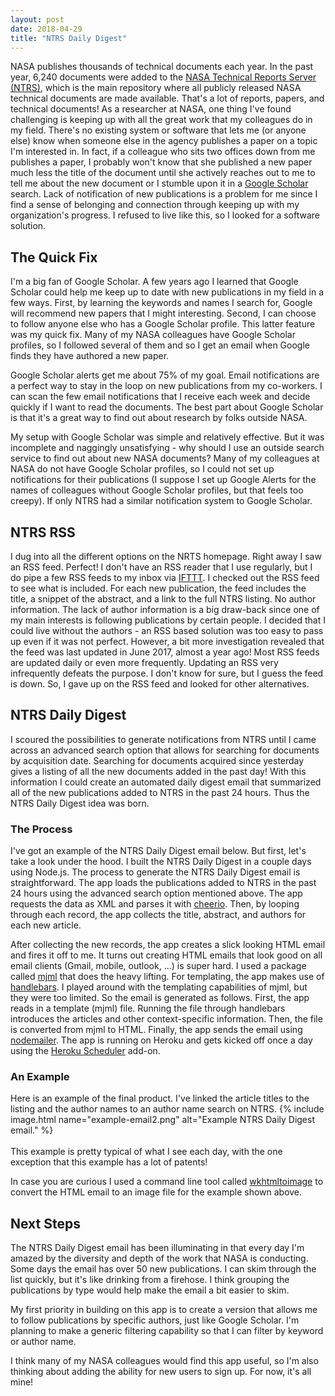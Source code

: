 ```yaml
---
layout: post
date: 2018-04-29
title: "NTRS Daily Digest"
---
```


<!--excerpt.start-->
NASA publishes thousands of technical documents each year. In the past year, 6,240 documents were added to the [NASA Technical Reports Server (NTRS)](https://ntrs.nasa.gov/), which is the main repository where all publicly released NASA technical documents are made available. That's a lot of reports, papers, and technical documents! As a researcher at NASA, one thing I've found challenging is keeping up with all the great work that my colleagues do in my field. There's no existing system or software that lets me (or anyone else) know when someone else in the agency publishes a paper on a topic I'm interested in.<!--excerpt.end--> In fact, if a colleague who sits two offices down from me publishes a paper, I probably won't know that she published a new paper much less the title of the document until she actively reaches out to me to tell me about the new document or I stumble upon it in a [Google Scholar](https://scholar.google.com/) search. Lack of notification of new publications is a problem for me since I find a sense of belonging and connection through keeping up with my organization's progress. I refused to live like this, so I looked for a software solution.

## The Quick Fix
I'm a big fan of Google Scholar. A few years ago I learned that Google Scholar could help me keep up to date with new publications in my field in a few ways. First, by learning the keywords and names I search for, Google will recommend new papers that I might interesting. Second, I can choose to follow anyone else who has a Google Scholar profile. This latter feature was my quick fix. Many of my NASA colleagues have Google Scholar profiles, so I followed several of them and so I get an email when Google finds they have authored a new paper.

Google Scholar alerts get me about 75% of my goal. Email notifications are a perfect way to stay in the loop on new publications from my co-workers. I can scan the few email notifications that I receive each week and decide quickly if I want to read the documents. The best part about Google Scholar is that it's a great way to find out about research by folks outside NASA.

My setup with Google Scholar was simple and relatively effective. But it was incomplete and naggingly unsatisfying - why should I use an outside search service to find out about new NASA documents? Many of my colleagues at NASA do not have Google Scholar profiles, so I could not set up notifications for their publications (I suppose I set up Google Alerts for the names of colleagues without Google Scholar profiles, but that feels too creepy). If only NTRS had a similar notification system to Google Scholar.

## NTRS RSS
I dug into all the different options on the NRTS homepage. Right away I saw an RSS feed. Perfect! I don't have an RSS reader that I use regularly, but I do pipe a few RSS feeds to my inbox via [IFTTT](https://ifttt.com/applets/147561p-rss-feed-to-email). I checked out the RSS feed to see what is included. For each new publication, the feed includes the title, a snippet of the abstract, and a link to the full NTRS listing. No author information. The lack of author information is a big draw-back since one of my main interests is following publications by certain people. I decided that I could live without the authors - an RSS based solution was too easy to pass up even if it was not perfect. However, a bit more investigation revealed that the feed was last updated in June 2017, almost a year ago! Most RSS feeds are updated daily or even more frequently. Updating an RSS very infrequently defeats the purpose. I don't know for sure, but I guess the feed is down. So, I gave up on the RSS feed and looked for other alternatives.

## NTRS Daily Digest
I scoured the possibilities to generate notifications from NTRS until I came across an advanced search option that allows for searching for documents by acquisition date. Searching for documents acquired since yesterday gives a listing of all the new documents added in the past day! With this information I could create an automated daily digest email that summarized all of the new publications added to NTRS in the past 24 hours. Thus the NTRS Daily Digest idea was born.

### The Process
I've got an example of the NTRS Daily Digest email below. But first, let's take a look under the hood. I built the NTRS Daily Digest in a couple days using Node.js. The process to generate the NTRS Daily Digest email is straightforward. The app loads the publications added to NTRS in the past 24 hours using the advanced search option mentioned above. The app requests the data as XML and parses it with [cheerio](https://github.com/cheeriojs/cheerio). Then, by looping through each record, the app collects the title, abstract, and authors for each new article.

After collecting the new records, the app creates a slick looking HTML email and fires it off to me. It turns out creating HTML emails that look good on all email clients (Gmail, mobile, outlook, ...) is super hard. I used a package called [mjml](https://mjml.io/) that does the heavy lifting. For templating, the app makes use of [handlebars](http://handlebarsjs.com/). I played around with the templating capabilities of mjml, but they were too limited. So the email is generated as follows. First, the app reads in a template (mjml) file. Running the file through handlebars introduces the articles and other context-specific information. Then, the file is converted from mjml to HTML. Finally, the app sends the email using [nodemailer](https://nodemailer.com/about/). The app is running on Heroku and gets kicked off once a day using the [Heroku Scheduler](https://devcenter.heroku.com/articles/scheduler) add-on.

### An Example
Here is an example of the final product. I've linked the article titles to the listing and the author names to an author name search on NTRS.
{% include image.html name="example-email2.png" alt="Example NTRS Daily Digest email." %}
<br>
<br>
This example is pretty typical of what I see each day, with the one exception that this example has a lot of patents!

In case you are curious I used a command line tool called [wkhtmltoimage](https://wkhtmltopdf.org/) to convert the HTML email to an image file for the example shown above.

## Next Steps
The NTRS Daily Digest email has been illuminating in that every day I'm amazed by the diversity and depth of the work that NASA is conducting. Some days the email has over 50 new publications. I can skim through the list quickly, but it's like drinking from a firehose. I think grouping the publications by type would help make the email a bit easier to skim.

My first priority in building on this app is to create a version that allows me to follow publications by specific authors, just like Google Scholar. I'm planning to make a generic filtering capability so that I can filter by keyword or author name.

I think many of my NASA colleagues would find this app useful, so I'm also thinking about adding the ability for new users to sign up. For now, it's all mine!
